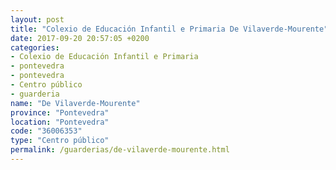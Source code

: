 ```yaml
---
layout: post
title: "Colexio de Educación Infantil e Primaria De Vilaverde-Mourente"
date: 2017-09-20 20:57:05 +0200
categories:
- Colexio de Educación Infantil e Primaria
- pontevedra
- pontevedra
- Centro público
- guarderia
name: "De Vilaverde-Mourente"
province: "Pontevedra"
location: "Pontevedra"
code: "36006353"
type: "Centro público"
permalink: /guarderias/de-vilaverde-mourente.html
---
```

